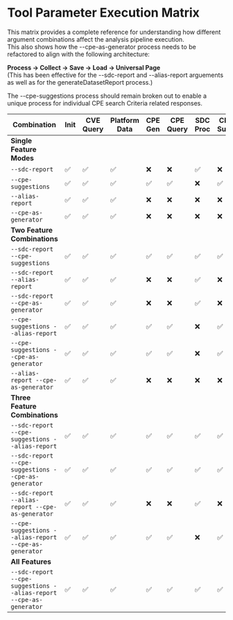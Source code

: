 # Tool Parameter Execution Matrix

This matrix provides a complete reference for understanding how different argument combinations affect the analysis pipeline execution.  
This also shows how the --cpe-as-generator process needs to be refactored to align with the following architecture:

**Process → Collect → Save → Load → Universal Page**  
(This has been effective for the --sdc-report and --alias-report arguements as well as for the generateDatasetReport process.)  

The --cpe-suggestions process should remain broken out to enable a unique process for individual CPE search Criteria related responses.

| Combination | Init | CVE Query | Platform Data | CPE Gen | CPE Query | SDC Proc | CPE Sugg | Alias Ext | Conf Map | Badge Gen | HTML Gen | Browser |
|-------------|------|-----------|---------------|---------|-----------|----------|----------|-----------|----------|-----------|----------|---------|
| **Single Feature Modes** | | | | | | | | | | | | |
| `--sdc-report` | ✅ | ✅ | ✅ | ❌ | ❌ | ✅ | ❌ | ❌ | ❌ | ❌ | ❌ | ❌ |
| `--cpe-suggestions` | ✅ | ✅ | ✅ | ✅ | ✅ | ❌ | ✅ | ❌ | ❌ | ❌ | ❌ | ❌ |
| `--alias-report` | ✅ | ✅ | ✅ | ❌ | ❌ | ❌ | ❌ | ✅ | ✅ | ❌ | ❌ | ❌ |
| `--cpe-as-generator` | ✅ | ✅ | ✅ | ❌ | ❌ | ❌ | ❌ | ❌ | ✅ | ✅ | ✅ | ✅ |
| **Two Feature Combinations** | | | | | | | | | | | | |
| `--sdc-report --cpe-suggestions` | ✅ | ✅ | ✅ | ✅ | ✅ | ✅ | ✅ | ❌ | ❌ | ❌ | ❌ | ❌ |
| `--sdc-report --alias-report` | ✅ | ✅ | ✅ | ❌ | ❌ | ✅ | ❌ | ✅ | ✅ | ❌ | ❌ | ❌ |
| `--sdc-report --cpe-as-generator` | ✅ | ✅ | ✅ | ❌ | ❌ | ✅ | ❌ | ❌ | ✅ | ✅ | ✅ | ✅ |
| `--cpe-suggestions --alias-report` | ✅ | ✅ | ✅ | ✅ | ✅ | ❌ | ✅ | ✅ | ✅ | ❌ | ❌ | ❌ |
| `--cpe-suggestions --cpe-as-generator` | ✅ | ✅ | ✅ | ✅ | ✅ | ❌ | ✅ | ❌ | ✅ | ✅ | ✅ | ✅ |
| `--alias-report --cpe-as-generator` | ✅ | ✅ | ✅ | ❌ | ❌ | ❌ | ❌ | ✅ | ✅ | ✅ | ✅ | ✅ |
| **Three Feature Combinations** | | | | | | | | | | | | |
| `--sdc-report --cpe-suggestions --alias-report` | ✅ | ✅ | ✅ | ✅ | ✅ | ✅ | ✅ | ✅ | ✅ | ❌ | ❌ | ❌ |
| `--sdc-report --cpe-suggestions --cpe-as-generator` | ✅ | ✅ | ✅ | ✅ | ✅ | ✅ | ✅ | ❌ | ✅ | ✅ | ✅ | ✅ |
| `--sdc-report --alias-report --cpe-as-generator` | ✅ | ✅ | ✅ | ❌ | ❌ | ✅ | ❌ | ✅ | ✅ | ✅ | ✅ | ✅ |
| `--cpe-suggestions --alias-report --cpe-as-generator` | ✅ | ✅ | ✅ | ✅ | ✅ | ❌ | ✅ | ✅ | ✅ | ✅ | ✅ | ✅ |
| **All Features** | | | | | | | | | | | | |
| `--sdc-report --cpe-suggestions --alias-report --cpe-as-generator` | ✅ | ✅ | ✅ | ✅ | ✅ | ✅ | ✅ | ✅ | ✅ | ✅ | ✅ | ✅ |
